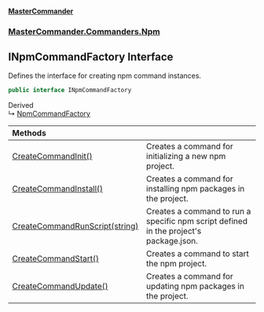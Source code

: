#### [MasterCommander](MasterCommander.md 'MasterCommander')
### [MasterCommander.Commanders.Npm](MasterCommander.md#MasterCommander.Commanders.Npm 'MasterCommander.Commanders.Npm')

## INpmCommandFactory Interface

Defines the interface for creating npm command instances.

```csharp
public interface INpmCommandFactory
```

Derived  
&#8627; [NpmCommandFactory](NpmCommandFactory.md 'MasterCommander.Commanders.Npm.NpmCommandFactory')

| Methods | |
| :--- | :--- |
| [CreateCommandInit()](INpmCommandFactory.CreateCommandInit().md 'MasterCommander.Commanders.Npm.INpmCommandFactory.CreateCommandInit()') | Creates a command for initializing a new npm project. |
| [CreateCommandInstall()](INpmCommandFactory.CreateCommandInstall().md 'MasterCommander.Commanders.Npm.INpmCommandFactory.CreateCommandInstall()') | Creates a command for installing npm packages in the project. |
| [CreateCommandRunScript(string)](INpmCommandFactory.CreateCommandRunScript(string).md 'MasterCommander.Commanders.Npm.INpmCommandFactory.CreateCommandRunScript(string)') | Creates a command to run a specific npm script defined in the project's package.json. |
| [CreateCommandStart()](INpmCommandFactory.CreateCommandStart().md 'MasterCommander.Commanders.Npm.INpmCommandFactory.CreateCommandStart()') | Creates a command to start the npm project. |
| [CreateCommandUpdate()](INpmCommandFactory.CreateCommandUpdate().md 'MasterCommander.Commanders.Npm.INpmCommandFactory.CreateCommandUpdate()') | Creates a command for updating npm packages in the project. |
